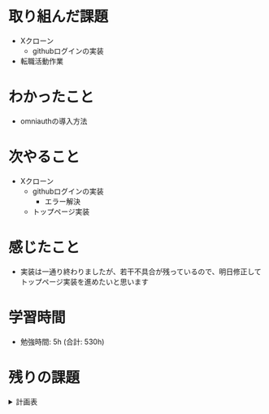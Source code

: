 # 取り組んだ課題 
+ Xクローン
  + githubログインの実装
+ 転職活動作業
# わかったこと 
+ omniauthの導入方法
# 次やること
+ Xクローン
  + githubログインの実装
    + エラー解決
  + トップページ実装
# 感じたこと
+ 実装は一通り終わりましたが、若干不具合が残っているので、明日修正してトップページ実装を進めたいと思います
# 学習時間  
+ 勉強時間: 5h (合計: 530h)

# 残りの課題
<details>
  <summary>計画表</summary>

  # Ruby on Rails

  ## ECサイト (2023-11-5~2024-1-2) done

  ## Xクローン (1ヶ月) ~2/15まで
  + githubログインの実装
  + トップページの作成
  + ユーザープロフィールページの作成
  + プロフィール編集画面
  + ツイート機能
  + ツイート詳細ページ作成
  + いいね機能
  + リツイート機能
  + ユーザーフォロー機能
  + ブックマーク機能
  + メッセージ機能
  + 通知機能


  <!-- ================================================================ -->
  # 自動テスト

  ## テスト技法について学ぶ / 5h
  + `はじめてのソフトウェア技法 (Udemy)`の視聴

  ## Everyday Rails - RSpecによるRailsテスト入門 / 2d
  + `Everyday Rails - RSpecによるRailsテスト入門`読む 1d
  + Qiitaに内容をまとめる 1d 

  ## 自動テスト / 3d
  + `Xクローン`にRSpecでテストを追加する
    + 単体テスト
    + システムテスト (E2E)


  <!-- ================================================================ -->
  # JavaScript

  ## 初級 / 3h
  + `JS入門・完全コース/Youtube セイト先生`

  ## 中級
  + `JavaScript Primer`を読む 2d
    + Qiitaに内容をまとめる 3d
  + `JavaScriptでカレンダーを作る` 2d
  + `TODOリスト作成 ` 3d
    + Vanilla JSで作る/結構難しい...

  ## 上級 (一旦保留)



  <!-- ================================================================ -->
  # React

  ## 初級
  + React公式チュートリアル 3h
  + モダンJavaScriptの基礎から始める挫折しないためのReact入門 (Udemy) 7h

  ## 中級
  + Reactに入門した人のためのもっとReactが楽しくなるステップアップコース完全版 (Udemy) 8h
  + TODOリスト作成 3d
    + JS課題で作成したTODOリストをReactで作り替える


  ## 上級
  + 【Reactアプリ開発】3種類のReactアプリケーションを構築して、Reactの理解をさらに深めるステップアップ講座 (Udemy) 5h
  + ReactでTrelloクローンアプリケーションを作ってReactをマスターしよう！ (Udemy) 4h



  <!-- ================================================================ -->
  # Webセキュリティ 2d

  ## Railsセキュリティガイド - Railsガイド 3h

  ## 安全なウェブサイトの作り方PDF (115ページ) 1d

  ## CORS入門 Youtube/ShinCode 30m



  <!-- ================================================================ -->
  # SPA (シングルページアプリケーション)

  ## React on Rails】React と Rails を利用してTODOアプリを作成しよう (FarStep) 5h/1.5h

  ## 【Rails×React】UberEats風アプリを作りながら、SPA開発を学ぼう /20h

  ## SPA実践課題
  + RailsとReactでtwitterクローンを作る

  <!-- ================================================================ -->
  # 